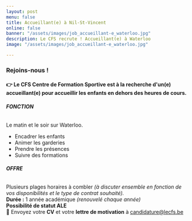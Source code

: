 ```yaml
---
layout: post
menu: false
title: Accueillant(e) à Nil-St-Vincent
online: false
banner: "/assets/images/job_accueillant-e_waterloo.jpg"
description: Le CFS recrute ! Accueillant(e) à Waterloo
image: "/assets/images/job_accueillant-e_waterloo.jpg"

---
```

### Rejoins-nous !

#### 👉 Le **CFS** Centre de Formation Sportive est à la recherche d'un(e) **accueillant(e)** pour accueillir les enfants en dehors des heures de cours.

###### **FONCTION**

Le matin et le soir sur Waterloo.

* Encadrer les enfants
* Animer les garderies
* Prendre les présences
* Suivre des formations

###### **OFFRE**

Plusieurs plages horaires à combler _(à discuter ensemble en fonction de vos disponibilités et le type de contrat souhaité)._  
**Durée :** 1 année académique _(renouvelé chaque année)_  
**Possibilité de statut ALE**  
📩 Envoyez votre **CV** et votre **lettre de motivation** à [candidature@lecfs.be](mailto:morgane@lecfs.be)